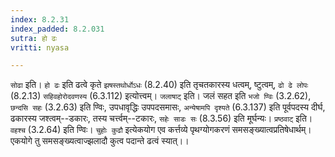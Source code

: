 ```yaml
---
index: 8.2.31
index_padded: 8.2.031
sutra: हो ढः
vritti: nyasa

---
```

`सोढा` इति। `हो ढः` इति ढत्वे कृते `झषस्तथोर्धोऽधः` (8.2.40) इति तृचतकारस्य धत्वम्, ष्टुत्वम्, `ढो ढे लोपः` (8.2.13) `सहिवहोरोदवणस्य` (6.3.112) इत्योत्त्वम्। `जलाषाट्` इति। जलं सहत इति `भजो ण्विः` (3.2.62), `छन्दसि सहः` (3.2.63) इति ण्विः, उपधावृद्धिः उपपदसमासः, `अन्येषामपि दृश्यते` (6.3.137) इति पूर्वपदस्य दीर्घ, ढकारस्य जश्त्वम्--डकारः, तस्य चर्त्त्वम्--टकारः, `सहेः साडः सः` (8.3.56) इति मूर्घन्यः। `प्रष्ठवाट्` इति। `वहश्च` (3.2.64) इति ण्विः।
`चुहोः कुढौ` इत्येकयोग एव कर्त्तव्ये पृथग्योगकरणं समसङ्ख्यात्वप्रतिषेधार्थम्। एकयोगे तु समसङ्ख्यत्वाज्झलादौ कुत्व पदान्ते ढत्वं स्यात्।।